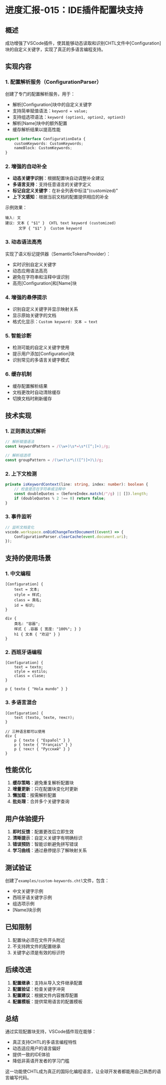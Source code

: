 # 进度汇报-015：IDE插件配置块支持

## 概述
成功增强了VSCode插件，使其能够动态读取和识别CHTL文件中[Configuration]块的自定义关键字，实现了真正的多语言编程支持。

## 实现内容

### 1. 配置解析服务（ConfigurationParser）
创建了专门的配置解析服务，用于：
- 解析[Configuration]块中的自定义关键字
- 支持简单赋值语法：`keyword = value;`
- 支持组选项语法：`keyword (option1, option2, option3)`
- 解析[Name]块中的额外配置
- 缓存解析结果以提高性能

```typescript
export interface ConfigurationData {
    customKeywords: CustomKeywords;
    nameBlock: CustomKeywords;
}
```

### 2. 增强的自动补全
- **动态关键字识别**：根据配置块自动调整补全建议
- **多语言支持**：支持任意语言的关键字定义
- **标记自定义关键字**：在补全列表中标注"(customized)"
- **上下文感知**：根据当前文档的配置提供相应的补全

示例效果：
```
输入: 文
建议: 文本 { "$1" }  CHTL text keyword (customized)
      文字 { "$1" }  Custom keyword
```

### 3. 动态语法高亮
实现了语义标记提供器（SemanticTokensProvider）：
- 实时识别自定义关键字
- 动态应用语法高亮
- 避免在字符串和注释中误识别
- 高亮[Configuration]和[Name]块

### 4. 增强的悬停提示
- 识别自定义关键字并显示映射关系
- 显示原始关键字的文档
- 格式化显示：`Custom keyword: 文本 → text`

### 5. 智能诊断
- 检测可能的自定义关键字使用
- 提示用户添加[Configuration]块
- 识别常见的多语言关键字模式

### 6. 缓存机制
- 缓存配置解析结果
- 文档更改时自动清除缓存
- 切换文档时刷新缓存

## 技术实现

### 1. 正则表达式解析
```typescript
// 解析赋值语法
const keywordPattern = /(\w+)\s*=\s*([^;]+);/g;

// 解析组选项
const groupPattern = /(\w+)\s*\(([^)]+)\)/g;
```

### 2. 上下文检测
```typescript
private isKeywordContext(line: string, index: number): boolean {
    // 检查是否在字符串或注释中
    const doubleQuotes = (beforeIndex.match(/"/g) || []).length;
    if (doubleQuotes % 2 !== 0) return false;
}
```

### 3. 事件监听
```typescript
// 监听文档变化
vscode.workspace.onDidChangeTextDocument((event) => {
    ConfigurationParser.clearCache(event.document.uri);
});
```

## 支持的使用场景

### 1. 中文编程
```chtl
[Configuration] {
    text = 文本;
    style = 样式;
    class = 类名;
    id = 标识;
}

div {
    类名: "容器";
    样式 { .容器 { 宽度: "100%"; } }
    h1 { 文本 { "欢迎" } }
}
```

### 2. 西班牙语编程
```chtl
[Configuration] {
    text = texto;
    style = estilo;
    class = clase;
}

p { texto { "Hola mundo" } }
```

### 3. 多语言混合
```chtl
[Configuration] {
    text (texto, texte, текст);
}

// 三种语言都可以使用
div {
    p { texto { "Español" } }
    p { texte { "Français" } }
    p { текст { "Русский" } }
}
```

## 性能优化

1. **缓存策略**：避免重复解析配置块
2. **增量更新**：只在配置块变化时更新
3. **懒加载**：按需解析配置
4. **批处理**：合并多个关键字查询

## 用户体验提升

1. **即时反馈**：配置更改后立即生效
2. **清晰提示**：自定义关键字有明确标识
3. **错误预防**：智能诊断避免拼写错误
4. **学习曲线**：通过悬停提示了解映射关系

## 测试验证

创建了`examples/custom-keywords.chtl`文件，包含：
- 中文关键字示例
- 西班牙语关键字示例
- 组选项示例
- [Name]块示例

## 已知限制

1. 配置块必须在文件开头附近
2. 不支持跨文件的配置继承
3. 关键字必须是有效的标识符

## 后续改进

1. **配置继承**：支持从导入文件继承配置
2. **配置验证**：检查关键字冲突
3. **配置建议**：根据文件内容推荐配置
4. **配置模板**：提供常用语言的配置模板

## 总结

通过实现配置块支持，VSCode插件现在能够：
- 真正支持CHTL的多语言编程特性
- 动态适应用户的语言偏好
- 提供一致的IDE体验
- 降低非英语开发者的学习门槛

这一功能使CHTL成为真正的国际化编程语言，让全球开发者都能用自己熟悉的语言编写代码。